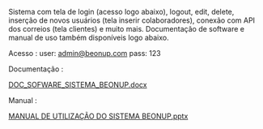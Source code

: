 Sistema com tela de login (acesso logo abaixo), logout, edit, delete, inserção de novos usuários (tela inserir colaboradores),
conexão com API dos correios (tela clientes) e muito mais. Documentação de software e manual de uso também disponíveis logo abaixo.

 
Acesso : user: admin@beonup.com
         pass: 123


Documentação : 

[DOC_SOFWARE_SISTEMA_BEONUP.docx](https://github.com/PedroColletti/Formulario-CRUD/files/6697494/DOC_SOFWARE_SISTEMA_BEONUP.docx)

Manual :

[MANUAL DE UTILIZAÇÃO DO SISTEMA BEONUP.pptx](https://github.com/PedroColletti/Formulario-CRUD/files/6697496/MANUAL.DE.UTILIZACAO.DO.SISTEMA.BEONUP.pptx)
